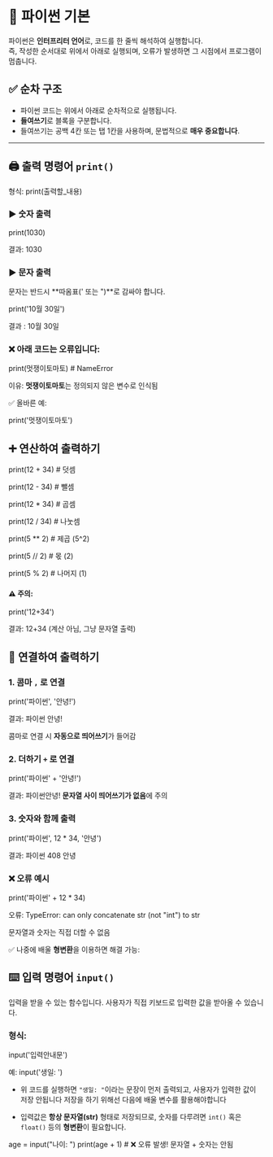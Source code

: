 # 🐍 파이썬 기본

파이썬은 **인터프리터 언어**로, 코드를 한 줄씩 해석하여 실행합니다.  
즉, 작성한 순서대로 위에서 아래로 실행되며, 오류가 발생하면 그 시점에서 프로그램이 멈춥니다.

## ✅ 순차 구조
- 파이썬 코드는 위에서 아래로 순차적으로 실행됩니다.
- **들여쓰기**로 블록을 구분합니다.
- 들여쓰기는 공백 4칸 또는 탭 1칸을 사용하며, 문법적으로 **매우 중요합니다**.
---

## 🖨️ 출력 명령어 `print()`

형식:
print(출력할_내용)

### ▶️ 숫자 출력

print(1030)

결과: 1030

### ▶️ 문자 출력
문자는 반드시 **따옴표(' 또는 ")**로 감싸야 합니다.

print('10월 30일')

결과 : 10월 30일

### ❌ 아래 코드는 오류입니다:
print(멋쟁이토마토)  # NameError

이유: **멋쟁이토마토**는 정의되지 않은 변수로 인식됨

✅ 올바른 예:

print('멋쟁이토마토')

## ➕ 연산하여 출력하기

print(12 + 34)   # 덧셈

print(12 - 34)   # 뺄셈

print(12 * 34)   # 곱셈

print(12 / 34)   # 나눗셈

print(5 ** 2)    # 제곱 (5^2)

print(5 // 2)    # 몫 (2)

print(5 % 2)     # 나머지 (1)


#### ⚠️ 주의:
print('12+34')

결과: 12+34 (계산 아님, 그냥 문자열 출력)

## 🔗 연결하여 출력하기

### 1. 콤마 `,` 로 연결

print('파이썬', '안녕!')

결과: 파이썬 안녕!  

콤마로 연결 시 **자동으로 띄어쓰기**가 들어감

### 2. 더하기 `+` 로 연결

print('파이썬' + '안녕!')

결과: 파이썬안녕!
**문자열 사이 띄어쓰기가 없음**에 주의

### 3. 숫자와 함께 출력

print('파이썬', 12 * 34, '안녕')

결과: 파이썬 408 안녕

### ❌ 오류 예시

print('파이썬' + 12 * 34)

오류: TypeError: can only concatenate str (not "int") to str

문자열과 숫자는 직접 더할 수 없음

✅ 나중에 배울 **형변환**을 이용하면 해결 가능:


## ⌨️ 입력 명령어 `input()`

입력을 받을 수 있는 함수입니다. 사용자가 직접 키보드로 입력한 값을 받아올 수 있습니다.

### 형식:

input('입력안내문')

예:
input('생일: ')

- 위 코드를 실행하면 `"생일: "`이라는 문장이 먼저 출력되고, 사용자가 입력한 값이 저장 안됩니다 저장을 하기 위해선 다음에 배울 변수를 활용해야합니다

- 입력값은 **항상 문자열(str)** 형태로 저장되므로,
  숫자를 다루려면 `int()` 혹은 `float()` 등의 **형변환**이 필요합니다.

age = input("나이: ")
print(age + 1)  # ❌ 오류 발생! 문자열 + 숫자는 안됨